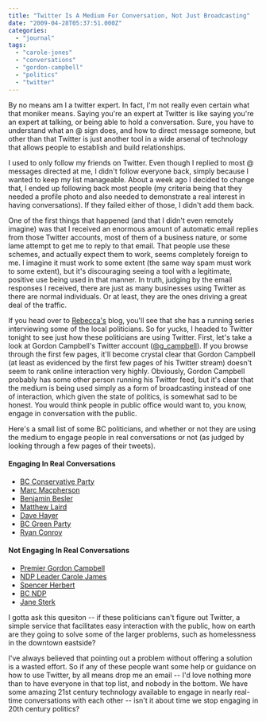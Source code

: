 ```yaml
---
title: "Twitter Is A Medium For Conversation, Not Just Broadcasting"
date: "2009-04-28T05:37:51.000Z"
categories: 
  - "journal"
tags: 
  - "carole-jones"
  - "conversations"
  - "gordon-campbell"
  - "politics"
  - "twitter"
---
```


By no means am I a twitter expert. In fact, I'm not really even certain what that moniker means. Saying you're an expert at Twitter is like saying you're an expert at talking, or being able to hold a conversation. Sure, you have to understand what an @ sign does, and how to direct message someone, but other than that Twitter is just another tool in a wide arsenal of technology that allows people to establish and build relationships.

I used to only follow my friends on Twitter. Even though I replied to most @ messages directed at me, I didn't follow everyone back, simply because I wanted to keep my list manageable. About a week ago I decided to change that, I ended up following back most people (my criteria being that they needed a profile photo and also needed to demonstrate a real interest in having conversations). If they failed either of those, I didn't add them back.

One of the first things that happened (and that I didn't even remotely imagine) was that I received an enormous amount of automatic email replies from those Twitter accounts, most of them of a business nature, or some lame attempt to get me to reply to that email. That people use these schemes, and actually expect them to work, seems completely foreign to me. I imagine it must work to some extent (the same way spam must work to some extent), but it's discouraging seeing a tool with a legitimate, positive use being used in that manner. In truth, judging by the email responses I received, there are just as many businesses using Twitter as there are normal individuals. Or at least, they are the ones driving a great deal of the traffic.

If you head over to [Rebecca's](http://www.miss604.com) blog, you'll see that she has a running series interviewing some of the local politicians. So for yucks, I headed to Twitter tonight to see just how these politicians are using Twitter. First, let's take a look at Gordon Campbell's Twitter account ([@g\_campbell](http://twitter.com/g_campbell)). If you browse through the first few pages, it'll become crystal clear that Gordon Campbell (at least as evidenced by the first few pages of his Twitter stream) doesn't seem to rank online interaction very highly. Obviously, Gordon Campbell probably has some other person running his Twitter feed, but it's clear that the medium is being used simply as a form of broadcasting instead of one of interaction, which given the state of politics, is somewhat sad to be honest. You would think people in public office would want to, you know, engage in conversation with the public.

Here's a small list of some BC politicians, and whether or not they are using the medium to engage people in real conversations or not (as judged by looking through a few pages of their tweets).

#### Engaging In Real Conversations

- [BC Conservative Party](http://twitter.com/bcconservatives)
- [Marc Macpherson](http://twitter.com/marcmcpherson)
- [Benjamin Besler](http://twitter.com/benjaminbesler)
- [Matthew Laird](http://twitter.com/matthewlaird)
- [Dave Hayer](http://twitter.com/d_hayer)
- [BC Green Party](http://twitter.com/BCGreens)
- [Ryan Conroy](http://twitter.com/RyanConroy)

#### Not Engaging In Real Conversations

- [Premier Gordon Campbell](http://twitter.com/g_campbell)
- [NDP Leader Carole James](http://twitter.com/carolejames)
- [Spencer Herbert](http://twitter.com/spencerherbert)
- [BC NDP](http://twitter.com/bcndp)
- [Jane Sterk](http://twitter.com/janesterk)

I gotta ask this quesiton -- if these politicians can't figure out Twitter, a simple service that facilitates easy interaction with the public, how on earth are they going to solve some of the larger problems, such as homelessness in the downtown eastside?

I've always believed that pointing out a problem without offering a solution is a wasted effort. So if any of these people want some help or guidance on how to use Twitter, by all means drop me an email -- I'd love nothing more than to have everyone in that top list, and nobody in the bottom. We have some amazing 21st century technology available to engage in nearly real-time conversations with each other -- isn't it about time we stop engaging in 20th century politics?
